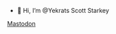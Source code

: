 - 👋 Hi, I’m @Yekrats Scott Starkey

<!---
- 👀 I’m interested in ...
- 🌱 I’m currently learning ...
- 💞️ I’m looking to collaborate on ...
- 📫 How to reach me ...
--->
<a rel="me" href="https://clj.social/@ScottStarkey">Mastodon</a>
<!---
Yekrats/Yekrats is a ✨ special ✨ repository because its `README.md` (this file) appears on your GitHub profile.
You can click the Preview link to take a look at your changes.
--->
